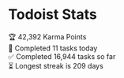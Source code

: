 
# Todoist Stats

<!-- TODO-IST:START -->
🏆  42,392 Karma Points           
🌸  Completed 11 tasks today           
✅  Completed 16,944 tasks so far           
⏳  Longest streak is 209 days
<!-- TODO-IST:END -->
